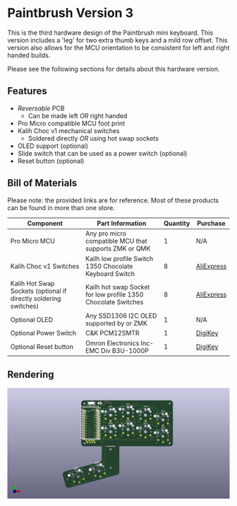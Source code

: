 # Paintbrush Version 3

This is the third hardware design of the Paintbrush mini keyboard. This version includes a 'leg' for two extra thumb keys and a mild row offset. This version also allows for the MCU orientation to be consistent for left and right handed builds.

Please see the following sections for details about this hardware version.

## Features

- *Reversable* PCB
  - Can be made left *OR* right handed
- Pro Micro compatible MCU foot print
- Kalih Choc v1 mechanical switches
  - Soldered directly *OR* using hot swap sockets
- OLED support (optional)
- Slide switch that can be used as a power switch (optional)
- Reset button (optional)

## Bill of Materials

Please note: the provided links are for reference. Most of these products can be found in more than one store.

| Component | Part Information | Quantity | Purchase |
| --------- | ---------------- | -------- | -------- |
| Pro Micro MCU | Any pro micro compatible MCU that supports ZMK or QMK | 1 | N/A |
| Kalih Choc v1 Switches | Kailh low profile Switch 1350 Chocolate Keyboard Switch | 8 | [AliExpress](https://www.aliexpress.com/item/32959996455.html) |
| Kalih Hot Swap Sockets (optional if directly soldering switches) | Kailh hot swap Socket for low profile 1350 Chocolate Switches | 8 | [AliExpress](https://www.aliexpress.com/item/33023283633.html) |
| Optional OLED | Any SSD1306 I2C OLED supported by or ZMK | 1 | N/A |
| Optional Power Switch | C&K PCM12SMTR | 1 | [DigiKey](https://www.digikey.com/en/products/detail/c-k/PCM12SMTR/1640112?s=N4IgTCBcDaIAoGECyBGCBdAvkA) |
| Optional Reset button | Omron Electronics Inc-EMC Div B3U-1000P | 1 | [DigiKey](https://www.digikey.com/en/products/detail/omron-electronics-inc-emc-div/B3U-1000P/1534338) |

## Rendering

![Version 3 Rendering](small-paintbrush-hotswap.png)
